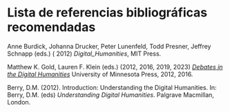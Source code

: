 # Lista de referencias bibliográficas recomendadas

Anne Burdick, Johanna Drucker, Peter Lunenfeld, Todd Presner, Jeffrey Schnapp (eds.) ( 2012) *Digital_Humanities*, MIT Press.  

Matthew K. Gold, Lauren F. Klein (eds.) (2012, 2016, 2019, 2023) *[Debates in the Digital Humanities](https://dhdebates.gc.cuny.edu/read/untitled-88c11800-9446-469b-a3be-3fdb36bfbd1e/section/fcd2121c-0507-441b-8a01-dc35b8baeec6)* University of Minnesota Press, 2012, 2016.
   
Berry, D.M. (2012). Introduction: Understanding the Digital Humanities. In: Berry, D.M. (eds) *Understanding Digital Humanities*. Palgrave Macmillan, London.

